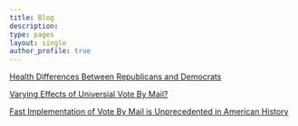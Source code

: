 ```yaml
---
title: Blog
description: 
type: pages
layout: single
author_profile: true
---
```



[Health Differences Between Republicans and Democrats](../blog_posts/Health-partisianship-blog.html)

[Varying Effects of Universial Vote By Mail?](../blog_posts/vbm-hetrogeneity-blog.html)

[Fast Implementation of Vote By Mail is Unprecedented in American History](../blog_posts/vote-by-mail-blog.html)
